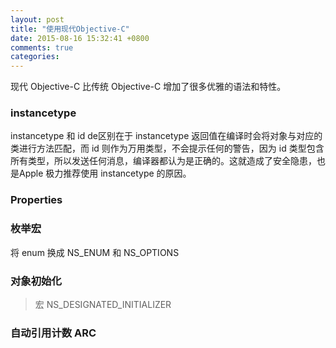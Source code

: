 ```yaml
---
layout: post
title: "使用现代Objective-C"
date: 2015-08-16 15:32:41 +0800
comments: true
categories: 
---
```


现代 Objective-C 比传统 Objective-C 增加了很多优雅的语法和特性。

### instancetype

instancetype 和 id de区别在于 instancetype 返回值在编译时会将对象与对应的类进行方法匹配，而 id 则作为万用类型，不会提示任何的警告，因为 id 类型包含所有类型，所以发送任何消息，编译器都认为是正确的。这就造成了安全隐患，也是Apple 极力推荐使用 instancetype 的原因。

### Properties

### 枚举宏

将 enum 换成 NS_ENUM 和 NS_OPTIONS

### 对象初始化

> 宏 NS_DESIGNATED_INITIALIZER

### 自动引用计数 ARC
